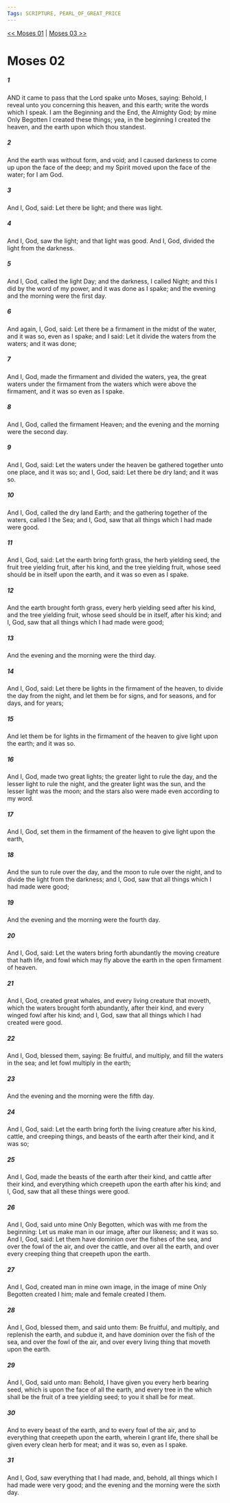 ```yaml
---
Tags: SCRIPTURE, PEARL_OF_GREAT_PRICE
---
```


[<< Moses 01](PEARL_OF_GREAT_PRICE/01_Moses/Moses_01.md) | [Moses 03 >>](PEARL_OF_GREAT_PRICE/01_Moses/Moses_03.md)

# Moses 02

##### 1
 AND it came to pass that the Lord spake unto Moses, saying: Behold, I reveal unto you concerning this heaven, and this earth; write the words which I speak. I am the Beginning and the End, the Almighty God; by mine Only Begotten I created these things; yea, in the beginning I created the heaven, and the earth upon which thou standest.
##### 2
 And the earth was without form, and void; and I caused darkness to come up upon the face of the deep; and my Spirit moved upon the face of the water; for I am God.
##### 3
 And I, God, said: Let there be light; and there was light.
##### 4
 And I, God, saw the light; and that light was good. And I, God, divided the light from the darkness.
##### 5
 And I, God, called the light Day; and the darkness, I called Night; and this I did by the word of my power, and it was done as I spake; and the evening and the morning were the first day.
##### 6
 And again, I, God, said: Let there be a firmament in the midst of the water, and it was so, even as I spake; and I said: Let it divide the waters from the waters; and it was done;
##### 7
 And I, God, made the firmament and divided the waters, yea, the great waters under the firmament from the waters which were above the firmament, and it was so even as I spake.
##### 8
 And I, God, called the firmament Heaven; and the evening and the morning were the second day.
##### 9
 And I, God, said: Let the waters under the heaven be gathered together unto one place, and it was so; and I, God, said: Let there be dry land; and it was so.
##### 10
 And I, God, called the dry land Earth; and the gathering together of the waters, called I the Sea; and I, God, saw that all things which I had made were good.
##### 11
 And I, God, said: Let the earth bring forth grass, the herb yielding seed, the fruit tree yielding fruit, after his kind, and the tree yielding fruit, whose seed should be in itself upon the earth, and it was so even as I spake.
##### 12
 And the earth brought forth grass, every herb yielding seed after his kind, and the tree yielding fruit, whose seed should be in itself, after his kind; and I, God, saw that all things which I had made were good;
##### 13
 And the evening and the morning were the third day.
##### 14
 And I, God, said: Let there be lights in the firmament of the heaven, to divide the day from the night, and let them be for signs, and for seasons, and for days, and for years;
##### 15
 And let them be for lights in the firmament of the heaven to give light upon the earth; and it was so.
##### 16
 And I, God, made two great lights; the greater light to rule the day, and the lesser light to rule the night, and the greater light was the sun, and the lesser light was the moon; and the stars also were made even according to my word.
##### 17
 And I, God, set them in the firmament of the heaven to give light upon the earth,
##### 18
 And the sun to rule over the day, and the moon to rule over the night, and to divide the light from the darkness; and I, God, saw that all things which I had made were good;
##### 19
 And the evening and the morning were the fourth day.
##### 20
 And I, God, said: Let the waters bring forth abundantly the moving creature that hath life, and fowl which may fly above the earth in the open firmament of heaven.
##### 21
 And I, God, created great whales, and every living creature that moveth, which the waters brought forth abundantly, after their kind, and every winged fowl after his kind; and I, God, saw that all things which I had created were good.
##### 22
 And I, God, blessed them, saying: Be fruitful, and multiply, and fill the waters in the sea; and let fowl multiply in the earth;
##### 23
 And the evening and the morning were the fifth day.
##### 24
 And I, God, said: Let the earth bring forth the living creature after his kind, cattle, and creeping things, and beasts of the earth after their kind, and it was so;
##### 25
 And I, God, made the beasts of the earth after their kind, and cattle after their kind, and everything which creepeth upon the earth after his kind; and I, God, saw that all these things were good.
##### 26
 And I, God, said unto mine Only Begotten, which was with me from the beginning: Let us make man in our image, after our likeness; and it was so. And I, God, said: Let them have dominion over the fishes of the sea, and over the fowl of the air, and over the cattle, and over all the earth, and over every creeping thing that creepeth upon the earth.
##### 27
 And I, God, created man in mine own image, in the image of mine Only Begotten created I him; male and female created I them.
##### 28
 And I, God, blessed them, and said unto them: Be fruitful, and multiply, and replenish the earth, and subdue it, and have dominion over the fish of the sea, and over the fowl of the air, and over every living thing that moveth upon the earth.
##### 29
 And I, God, said unto man: Behold, I have given you every herb bearing seed, which is upon the face of all the earth, and every tree in the which shall be the fruit of a tree yielding seed; to you it shall be for meat.
##### 30
 And to every beast of the earth, and to every fowl of the air, and to everything that creepeth upon the earth, wherein I grant life, there shall be given every clean herb for meat; and it was so, even as I spake.
##### 31
 And I, God, saw everything that I had made, and, behold, all things which I had made were very good; and the evening and the morning were the sixth day.
